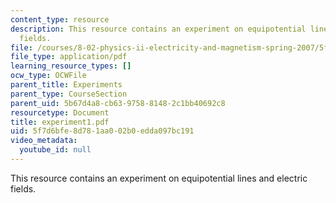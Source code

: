 ```yaml
---
content_type: resource
description: This resource contains an experiment on equipotential lines and electric
  fields.
file: /courses/8-02-physics-ii-electricity-and-magnetism-spring-2007/5f7d6bfe8d781aa002b0edda097bc191_experiment1.pdf
file_type: application/pdf
learning_resource_types: []
ocw_type: OCWFile
parent_title: Experiments
parent_type: CourseSection
parent_uid: 5b67d4a8-cb63-9758-8148-2c1bb40692c8
resourcetype: Document
title: experiment1.pdf
uid: 5f7d6bfe-8d78-1aa0-02b0-edda097bc191
video_metadata:
  youtube_id: null
---
```

This resource contains an experiment on equipotential lines and electric fields.

